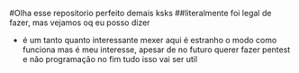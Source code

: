 #Olha esse repositorio perfeito demais ksks
##literalmente foi legal de fazer, mas vejamos oq eu posso dizer
 - é um tanto quanto interessante mexer aqui
 é estranho o modo como funciona
 mas é meu interesse, apesar de no futuro querer fazer pentest e não programação
 no fim tudo isso vai ser util
 
